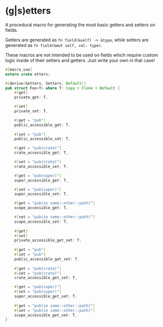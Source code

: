 # (g|s)etters

A procedural macro for generating the most basic getters and setters on fields.

Getters are generated as `fn field(&self) -> &type`, while setters are generated as `fn field(&mut self, val: type)`.

These macros are not intended to be used on fields which require custom logic inside of their setters and getters. Just write your own in that case!

```rust
#[macro_use]
extern crate etters;

#[derive(Getters, Setters, Default)]
pub struct Foo<T> where T: Copy + Clone + Default {
    #[get]
    private_get: T,

    #[set]
    private_set: T,

    #[get = "pub"]
    public_accessible_get: T,
    
    #[set = "pub"]
    public_accessible_set: T,

    #[get = "pub(crate)"]
    crate_accessible_get: T,

    #[set = "pub(crate)"]
    crate_accessible_set: T,

    #[get = "pub(super)"]
    super_accessible_get: T,

    #[set = "pub(super)"]
    super_accessible_set: T,

    #[get = "pub(in some::other::path)"]
    scope_accessible_get: T,

    #[set = "pub(in some::other::path)"]
    scope_accessible_set: T,
    
    #[get]
    #[set]
    private_accessible_get_set: T,
    
    #[get = "pub"]
    #[set = "pub"]
    public_accessible_get_set: T,
    
    #[get = "pub(crate)"]
    #[set = "pub(crate)"]
    crate_accessible_get_set: T,

    #[get = "pub(super)"]
    #[set = "pub(super)"]
    super_accessible_get_set: T,
    
    #[get = "pub(in some::other::path)"]
    #[set = "pub(in some::other::path)"]
    scope_accessible_get_set: T,
}
```